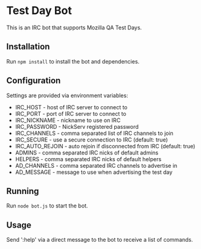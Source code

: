 # Test Day Bot

This is an IRC bot that supports Mozilla QA Test Days.

## Installation

Run `npm install` to install the bot and dependencies.

## Configuration

Settings are provided via environment variables:

* IRC_HOST - host of IRC server to connect to
* IRC_PORT - port of IRC server to connect to
* IRC_NICKNAME - nickname to use on IRC
* IRC_PASSWORD - NickServ registered password
* IRC_CHANNELS - comma separated list of IRC channels to join
* IRC_SECURE - use a secure connection to IRC (default: true)
* IRC_AUTO_REJOIN - auto rejoin if disconnected from IRC (default: true)
* ADMINS - comma separated IRC nicks of default admins
* HELPERS - comma separated IRC nicks of default helpers
* AD_CHANNELS - comma separated IRC channels to advertise in
* AD_MESSAGE - message to use when advertising the test day

## Running

Run `node bot.js` to start the bot.

## Usage

Send ':help' via a direct message to the bot to receive a list of commands.
